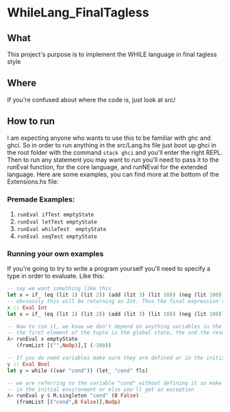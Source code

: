 # WhileLang_FinalTagless

## What
This project's purpose is to implement the WHILE language in final tagless style

## Where
If you're confused about where the code is, just look at src/

## How to run
I am expecting anyone who wants to use this to be familiar with ghc and ghci. So
in order to run anything in the src/Lang.hs file just boot up ghci in the root
folder with the command ```stack ghci``` and you'll enter the right REPL. Then
to run any statement you may want to run you'll need to pass it to the runEval
function, for the core language, and runNEval for the extended language. Here
are some examples, you can find more at the bottom of the Extensions.hs file:

### Premade Examples:

1. ```runEval ifTest emptyState```
2. ```runEval letTest emptyState```
3. ```runEval whileTest  emptyState```
4. ```runEval seqTest emptyState```

### Running your own examples
If you're going to try to write a program yourself you'll need to specify a type
in order to evaluate. Like this:

```haskell
-- say we want something like this
let x = if_ (eq (lit 1) (lit 2)) (add (lit 3) (lit 10)) (neg (lit 100))
-- obviously this will be returning an Int. Thus the final expression should be:
x :: Eval Int
let x = if_ (eq (lit 1) (lit 2)) (add (lit 3) (lit 10)) (neg (lit 100))

-- Now to run it, we know we don't depend on anything variables in the state so:
-- the first element of the tuple is the global state, the snd the result
λ> runEval x emptyState
   (fromList [("",NoOp)],I (-100))

-- If you do need variables make sure they are defined or in the initial state
y :: Eval Bool
let y = while ((var "cond")) (let_ "cond" fls)

-- we are referring to the variable "cond" without defining it so make sure it is
-- in the initial environment or else you'll get an exception
λ> runEval y $ M.singleton "cond" (B False)
   (fromList [("cond",B False)],NoOp)
```
